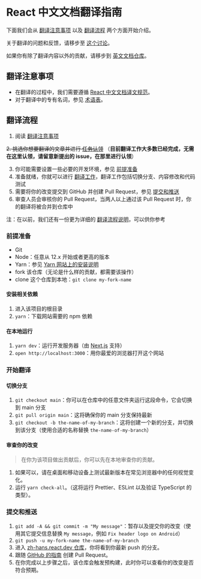 # React 中文文档翻译指南

下面我们会从 [翻译注意事项](#翻译注意事项) 以及 [翻译流程](#翻译流程) 两个方面开始介绍。

关于翻译的问题和反馈，请移步至 [这个讨论](https://github.com/reactjs/zh-hans.react.dev/discussions/1089)。

如果你有除了翻译内容以外的贡献，请移步到 [英文文档仓库](https://github.com/reactjs/react.dev/tree/main/README.md)。

## 翻译注意事项

- 在翻译的过程中，我们需要遵循 [React 中文文档译文规范](https://github.com/reactjs/zh-hans.react.dev/wiki/React-Translation-Guide)。
- 对于翻译中的专有名词，参见 [术语表](https://github.com/reactjs/zh-hans.react.dev/issues/2)。

## 翻译流程

1. 阅读 [翻译注意事项](#翻译注意事项)

~~2. 挑选你想要翻译的文章并进行 [任务认领](https://github.com/reactjs/zh-hans.react.dev/issues/602)~~ （**目前翻译工作大多数已经完成，无需在这里认领，请留意新提出的 issue，在那里进行认领**）

3. 你可能需要设置一些必要的开发环境，参见 [前提准备](#前提准备)
4. 准备就绪，你就可以进行 [翻译工作](#开始翻译)，翻译工作包括切换分支、内容修改和代码测试
5. 需要将你的改变提交到 GitHub 并创建 Pull Request，参见 [提交和推送](#提交和推送)
6. 审查人员会审核你的 Pull Request，当两人以上通过该 Pull Request 时，你的翻译将被合并到仓库中

注：在以前，我们还有一份更为详细的 [翻译流程说明](https://github.com/reactjs/zh-hans.react.dev/issues/603)，可以供你参考

### 前提准备

- Git
- Node：任意从 12.x 开始或者更高的版本
- Yarn：参见 [Yarn 网站上的安装说明](https://yarnpkg.com/lang/en/docs/install/)
- fork 该仓库（无论是什么样的贡献，都需要该操作）
- clone 这个仓库到本地：`git clone my-fork-name`

#### 安装相关依赖

1. 进入该项目的根目录
2. `yarn`：下载网站需要的 npm 依赖

#### 在本地运行

1. `yarn dev`：运行开发服务器（由 [Next.js](https://nextjs.org/) 支持）
2. `open http://localhost:3000`：用你最爱的浏览器打开这个网站

### 开始翻译

#### 切换分支

1. `git checkout main`：你可以在仓库中的任意文件夹运行这段命令，它会切换到 main 分支
2. `git pull origin main`：这将确保你的 main 分支保持最新
3. `git checkout -b the-name-of-my-branch`：这将创建一个新的分支，并切换到该分支（使用合适的名称替换 `the-name-of-my-branch`）

#### 审查你的改变

> 在你为该项目做出贡献后，你可以先在本地审查你的贡献。

1. 如果可以，请在桌面和移动设备上测试最新版本在常见浏览器中的任何视觉变化。
2. 运行 `yarn check-all`。（这将运行 Prettier、ESLint 以及验证 TypeScript 的类型）。

### 提交和推送

1. `git add -A && git commit -m "My message"`：暂存以及提交你的改变（使用其它提交信息替换 `My message`，例如 `Fix header logo on Android`）
2. `git push -u my-fork-name the-name-of-my-branch`
3. 进入 [zh-hans.react.dev 仓库](https://github.com/reactjs/zh-hans.react.dev)，你将看到你最新 push 的分支。
4. 跟随 [GitHub 的指南](https://docs.github.com/zh/pull-requests/collaborating-with-pull-requests/proposing-changes-to-your-work-with-pull-requests/creating-a-pull-request?tool=webui) 创建 Pull Request。
5. 在你完成以上步骤之后，该仓库会触发预构建，此时你可以查看你的改变是否符合预期。
